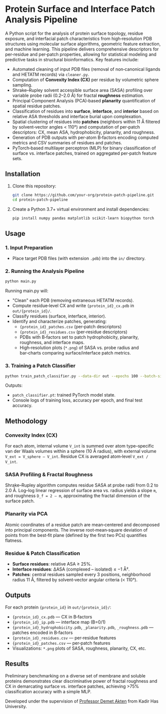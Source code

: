# Protein Surface and Interface Patch Analysis Pipeline

A Python script for the analysis of protein surface topology, residue exposure, and interfacial patch characteristics from high‑resolution PDB structures using molecular surface algorithms, geometric feature extraction, and machine learning. This pipeline delivers comprehensive descriptors for per‑residue and per‑patch properties, allowing for statistical modeling and predictive tasks in structural bioinformatics. Key features include:
- Automated cleaning of input PDB files (removal of non‑canonical ligands and HETATM records) via `cleaner.py`.
- Computation of **Convexity Index (CX)** per residue by volumetric sphere sampling.
- Shrake–Rupley solvent accessible surface area (SASA) profiling over variable probe radii (0.2–2.0 Å) for fractal **roughness** estimation.
- Principal Component Analysis (PCA)‑based **planarity** quantification of spatial residue patches.
- Classification of residues into **surface**, **interface**, and **interior** based on relative ASA thresholds and interface burial upon complexation.
- Spatial clustering of residues into **patches** (neighbors within 11 Å filtered by solvent‑vector angles < 110°) and computation of per‑patch descriptors: CX, mean ASA, hydrophobicity, planarity, and roughness.
- Generation of PDB outputs with per‑atom B‑factors encoding computed metrics and CSV summaries of residues and patches.
- PyTorch‑based multilayer perceptron (MLP) for binary classification of surface vs. interface patches, trained on aggregated per‑patch feature sets.

## Installation
1. Clone this repository:
   ```bash
   git clone https://github.com/your-org/protein‑patch‑pipeline.git
   cd protein‑patch‑pipeline
   ```
2. Create a Python 3.7+ virtual environment and install dependencies:
   ```bash
   pip install numpy pandas matplotlib scikit‑learn biopython torch
   ```

## Usage

### 1. Input Preparation
- Place target PDB files (with extension `.pdb`) into the `in/` directory.

### 2. Running the Analysis Pipeline
```bash
python main.py
```
Running main.py will:
- "Clean" each PDB (removing extraneous HETATM records).
- Compute residue‐level CX and write `{protein_id}_cx.pdb` in `out/{protein_id}/`.
- Classify residues (surface, interface, interior).
- Identify and characterize patches, generating:
  - `{protein_id}_patches.csv` (per‑patch descriptors)
  - `{protein_id}_residues.csv` (per‑residue descriptors)
  - PDBs with B‑factors set to patch hydrophobicity, planarity, roughness, and interface maps.
  - High‑resolution plots (`*.png`) of SASA vs. probe radius and bar‑charts comparing surface/interface patch metrics.

### 3. Training a Patch Classifier
```bash
python train_patch_classifier.py --data-dir out --epochs 100 --batch-size 32 --lr 1e-3
```
Outputs:
- `patch_classifier.pt`: trained PyTorch model state.
- Console logs of training loss, accuracy per epoch, and final test accuracy.

## Methodology

### Convexity Index (CX)
For each atom, internal volume `V_int` is summed over atom type–specific van der Waals volumes within a sphere (10 Å radius), with external volume `V_ext = V_sphere – V_int`. Residue CX is averaged atom‑level `V_ext / V_int`.

### SASA Profiling & Fractal Roughness
Shrake–Rupley algorithm computes residue SASA at probe radii from 0.2 to 2.0 Å. Log–log linear regression of surface area vs. radius yields a slope `m`, and roughness `D_f = 2 – m`, approximating the fractal dimension of the surface patch.

### Planarity via PCA
Atomic coordinates of a residue patch are mean‑centered and decomposed into principal components. The inverse root‑mean‑square deviation of points from the best‑fit plane (defined by the first two PCs) quantifies flatness.

### Residue & Patch Classification
- **Surface residues**: relative ASA ≥ 25%.
- **Interface residues**: ΔASA (complexed – isolated) ≤ −1 Å².
- **Patches**: central residues sampled every 3 positions, neighborhood radius 11 Å, filtered by solvent‑vector angular criteria (< 110°).

## Outputs
For each protein `{protein_id}` in `out/{protein_id}/`:
- `{protein_id}_cx.pdb` — CX in B‑factors
- `{protein_id}_ip.pdb` — interface map (B=0/1)
- `{protein_id}_hydrophobicity.pdb`, `_planarity.pdb`, `_roughness.pdb` — patches encoded in B‑factors
- `{protein_id}_residues.csv` — per‑residue features
- `{protein_id}_patches.csv` — per‑patch features
- Visualizations: `*.png` plots of SASA, roughness, planarity, CX, etc.

## Results
Preliminary benchmarking on a diverse set of membrane and soluble proteins demonstrates clear discriminative power of fractal roughness and CX in demarcating surface vs. interface patches, achieving >75% classification accuracy with a simple MLP.

Developed under the supervision of [Professor Demet Akten](https://www.khas.edu.tr/en/academic-staff/63/) from Kadir Has University.
